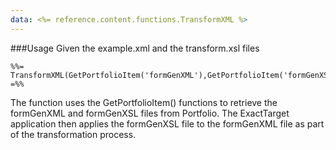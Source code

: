 ```yaml
---
data: <%= reference.content.functions.TransformXML %>
---
```

###Usage
Given the example.xml and the transform.xsl files
```
%%= TransformXML(GetPortfolioItem('formGenXML'),GetPortfolioItem('formGenXSL')) =%%
```
The function uses the GetPortfolioItem() functions to retrieve the formGenXML and formGenXSL files from Portfolio. The ExactTarget application then applies the formGenXSL file to the formGenXML file as part of the transformation process.